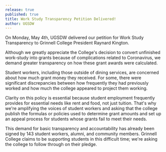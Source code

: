 ```yaml
---
release: true
published: true
title: Work Study Transparency Petition Delivered!
author: UGSDW
---
```

On Monday, May 4th, UGSDW delivered our petition for Work Study Transparency to Grinnell College President Raynard Kington. 

Although we greatly appreciate the College's decision to convert unfinished work-study into grants because of complications related to Coronavirus, we demand greater transparency on how these grant awards were calculated. 

Student workers, including those outside of dining services, are concerned about how much grant money they received. For some, there were significant discrepancies between how frequently they had previously worked and how much the college appeared to project them working. 

Clarity on this policy is essential because student employment frequently provides for essential needs like rent and food, not just tuition. That's why we're amplifying the voices of student workers and asking that the college publish the formulas or policies used to determine grant amounts and set up an appeal process for students whose grants fail to meet their needs.


This demand for basic transparency and accountability has already been signed by 143 student workers, alumni, and community members. Grinnell College claims to be supporting students in this difficult time; we're asking the college to follow through on their pledge.
